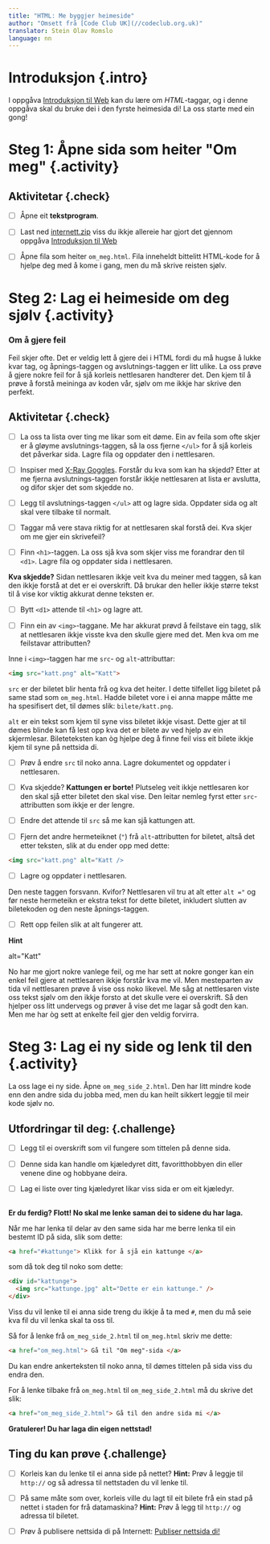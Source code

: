 ```yaml
---
title: "HTML: Me byggjer heimeside"
author: "Omsett frå [Code Club UK](//codeclub.org.uk)"
translator: Stein Olav Romslo
language: nn
---
```



# Introduksjon {.intro}

I oppgåva [Introduksjon til
Web](https://oppgaver.kidsakoder.no/web/introduksjon_til_web/introduksjon_til_web) 
kan du lære om *HTML*-taggar, og i denne oppgåva skal du bruke dei i den 
fyrste heimesida di! La oss starte med ein gong!


# Steg 1: Åpne sida som heiter "Om meg" {.activity}

## Aktivitetar {.check}

- [ ] Åpne eit __tekstprogram__.

- [ ] Last ned [internett.zip](../introduksjon_til_web/internett.zip) viss du
  ikkje allereie har gjort det gjennom oppgåva [Introduksjon til
  Web](../introduksjon_til_web/introduksjon_til_web_nn.html)

- [ ] Åpne fila som heiter `om_meg.html`. Fila inneheldt bittelitt HTML-kode for
  å hjelpe deg med å kome i gang, men du må skrive reisten sjølv.


# Steg 2: Lag ei heimeside om deg sjølv {.activity}

### Om å gjere feil

Feil skjer ofte. Det er veldig lett å gjere dei i HTML fordi du må hugse å lukke
kvar tag, og åpnings-taggen og avslutnings-taggen er litt ulike. La oss prøve å
gjere nokre feil for å sjå korleis nettlesaren handterer det. Den kjem til å
prøve å forstå meininga av koden vår, sjølv om me ikkje har skrive den perfekt.

## Aktivitetar {.check}

- [ ] La oss ta lista over ting me likar som eit døme. Ein av feila som ofte
  skjer er å gløyme avslutnings-taggen, så la oss fjerne `</ul>` for å sjå
  korleis det påverkar sida. Lagre fila og oppdater den i nettlesaren.

- [ ] Inspiser med [X-Ray Goggles](https://goggles.mozilla.org/). Forstår du kva
  som kan ha skjedd? Etter at me fjerna avslutnings-taggen forstår ikkje
  nettlesaren at lista er avslutta, og difor skjer det som skjedde no.

- [ ] Legg til avslutnings-taggen `</ul>` att og lagre sida. Oppdater sida og
  alt skal vere tilbake til normalt.

- [ ] Taggar må vere stava riktig for at nettlesaren skal forstå dei. Kva skjer
  om me gjer ein skrivefeil?

- [ ] Finn `<h1>`-taggen. La oss sjå kva som skjer viss me forandrar den til
  `<d1>`. Lagre fila og oppdater sida i nettlesaren.

__Kva skjedde?__ Sidan nettlesaren ikkje veit kva du meiner med taggen, så kan
den ikkje forstå at det er ei overskrift. Då brukar den heller ikkje større
tekst til å vise kor viktig akkurat denne teksten er.

- [ ] Bytt `<d1>` attende til `<h1>` og lagre att.

- [ ] Finn ein av `<img>`-taggane. Me har akkurat prøvd å feilstave ein tagg,
  slik at nettlesaren ikkje visste kva den skulle gjere med det. Men kva om me
  feilstavar attributten?

Inne i `<img>`-taggen har me `src`- og `alt`-attributtar:

```html
<img src="katt.png" alt="Katt">
```

`src` er der biletet blir henta frå og kva det heiter. I dette tilfellet ligg
biletet på same stad som `om_meg.html`. Hadde biletet vore i ei anna mappe måtte
me ha spesifisert det, til dømes slik: `bilete/katt.png`.

`alt` er ein tekst som kjem til syne viss biletet ikkje visast. Dette gjer at
til dømes blinde kan få lest opp kva det er bilete av ved hjelp av ein
skjermlesar. Bileteteksten kan òg hjelpe deg å finne feil viss eit bilete ikkje
kjem til syne på nettsida di.

- [ ] Prøv å endre `src` til noko anna. Lagre dokumentet og oppdater i
  nettlesaren.

- [ ] Kva skjedde? __Kattungen er borte!__ Plutseleg veit ikkje nettlesaren kor
  den skal sjå etter biletet den skal vise. Den leitar nemleg fyrst etter
  `src`-attributten som ikkje er der lengre.

- [ ] Endre det attende til `src` så me kan sjå kattungen att.

- [ ] Fjern det andre hermeteiknet (`"`) frå `alt`-attributten for biletet,
  altså det etter teksten, slik at du ender opp med dette:

```html
<img src="katt.png" alt="Katt />
```

- [ ] Lagre og oppdater i nettlesaren.

Den neste taggen forsvann. Kvifor? Nettlesaren vil tru at alt etter `alt ="` og
før neste hermeteikn er ekstra tekst for dette biletet, inkludert slutten av
biletekoden og den neste åpnings-taggen.

- [ ] Rett opp feilen slik at alt fungerer att.

<toggle>
  <strong>Hint</strong>
  <hide>

alt="Katt"

  </hide>
</toggle>

No har me gjort nokre vanlege feil, og me har sett at nokre gonger kan ein enkel
feil gjere at nettlesaren ikkje forstår kva me vil. Men mesteparten av tida vil
nettlesaren prøve å vise oss noko likevel. Me såg at nettlesaren viste oss tekst
sjølv om den ikkje forsto at det skulle vere ei overskrift. Så den hjelper oss
litt undervegs og prøver å vise det me lagar så godt den kan. Men me har òg sett
at enkelte feil gjer den veldig forvirra.


# Steg 3: Lag ei ny side og lenk til den {.activity}

La oss lage ei ny side. Åpne `om_meg_side_2.html`. Den har litt mindre kode enn
den andre sida du jobba med, men du kan heilt sikkert leggje til meir kode sjølv
no.

## Utfordringar til deg: {.challenge}

- [ ] Legg til ei overskrift som vil fungere som tittelen på denne sida.

- [ ] Denne sida kan handle om kjæledyret ditt, favoritthobbyen din eller venene
  dine og hobbyane deira.

- [ ] Lag ei liste over ting kjæledyret likar viss sida er om eit kjæledyr.

## <!-- Utfordring slutt -->

__Er du ferdig? Flott! No skal me lenke saman dei to sidene du har laga.__

Når me har lenka til delar av den same sida har me berre lenka til ein bestemt
ID på sida, slik som dette:

```html
<a href="#kattunge"> Klikk for å sjå ein kattunge </a>
```

som då tok deg til noko som dette:

```html
<div id="kattunge">
  <img src="kattunge.jpg" alt="Dette er ein kattunge." />
</div>
```

Viss du vil lenke til ei anna side treng du ikkje å ta med `#`, men du må seie
kva fil du vil lenka skal ta oss til.

Så for å lenke frå `om_meg_side_2.html` til `om_meg.html` skriv me dette:

```html
<a href="om_meg.html"> Gå til "Om meg"-sida </a>
```

Du kan endre ankerteksten til noko anna, til dømes tittelen på sida viss du
endra den.

For å lenke tilbake frå `om_meg.html` til `om_meg_side_2.html` må du skrive det
slik:

```html
<a href="om_meg_side_2.html"> Gå til den andre sida mi </a>
```

__Gratulerer! Du har laga din eigen nettstad!__

## Ting du kan prøve {.challenge}

- [ ] Korleis kan du lenke til ei anna side på nettet? __Hint:__ Prøv å leggje
  til `http://` og så adressa til nettstaden du vil lenke til.

- [ ] På same måte som over, korleis ville du lagt til eit bilete frå ein stad
  på nettet i staden for frå datamaskina? __Hint:__ Prøv å legg til `http://` og
  adressa til biletet.

- [ ] Prøv å publisere nettsida di på Internett: [Publiser nettsida
  di!](../publiser/publiser_nn.html)
